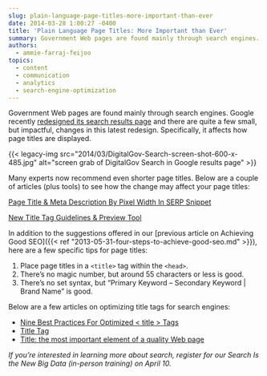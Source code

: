 ```yaml
---
slug: plain-language-page-titles-more-important-than-ever
date: 2014-03-28 1:00:27 -0400
title: 'Plain Language Page Titles: More Important than Ever'
summary: Government Web pages are found mainly through search engines. Google recently redesigned its search results page and there are quite a few small, but impactful, changes in this latest redesign. Specifically, it affects how page titles are displayed. Many experts now recommend even
authors:
  - ammie-farraj-feijoo
topics:
  - content
  - communication
  - analytics
  - search-engine-optimization
---
```


Government Web pages are found mainly through search engines. Google recently [redesigned its search results page](http://www.fastcodesign.com/3027704/how-googles-redesigned-search-results-augur-a-more-beautiful-web) and there are quite a few small, but impactful, changes in this latest redesign. Specifically, it affects how page titles are displayed. 

{{< legacy-img src="2014/03/DigitalGov-Search-screen-shot-600-x-485.jpg" alt="screen grab of DigitalGov Search in Google results page" >}}

Many experts now recommend even shorter page titles. Below are a couple of articles (plus tools) to see how the change may affect your page titles:

[Page Title & Meta Description By Pixel Width In SERP Snippet](http://www.screamingfrog.co.uk/page-title-meta-description-lengths-by-pixel-width/)

[New Title Tag Guidelines & Preview Tool](http://moz.com/blog/new-title-tag-guidelines-preview-tool)

In addition to the suggestions offered in our [previous article on Achieving Good SEO]({{< ref "2013-05-31-four-steps-to-achieve-good-seo.md" >}}), here are a few specific tips for page titles:

1. Place page titles in a <code>&lt;title&gt;</code> tag within the <code>&lt;head&gt;</code>. 
2. There’s no magic number, but around 55 characters or less is good. 
3. There’s no set syntax, but &#8220;Primary Keyword &#8211; Secondary Keyword | Brand Name&#8221; is good.

Below are a few articles on optimizing title tags for search engines: 

* <a href="http://searchengineland.com/nine-best-practices-for-optimized-title-tags-111979">Nine Best Practices For Optimized < title > Tags</a>
* <a href="http://moz.com/learn/seo/title-tag">Title Tag</a>
* <a href="http://www.w3.org/QA/Tips/good-titles">Title: the most important element of a quality Web page</a> 

_If you’re interested in learning more about search, register for our Search Is the New Big Data (in-person training) on April 10._ 

